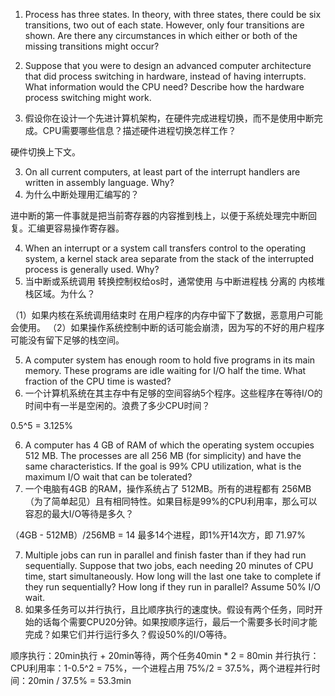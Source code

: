 1. Process has three  states. In theory, with three states, there could be six transitions, two out of each state. However, only four transitions are shown. Are there any circumstances in which either or both of the missing transitions might occur?

2. Suppose that you were to design an advanced computer architecture that did process switching in hardware, instead of having interrupts. What information would the CPU need? Describe how the hardware process switching might work.
2. 假设你在设计一个先进计算机架构，在硬件完成进程切换，而不是使用中断完成。CPU需要哪些信息？描述硬件进程切换怎样工作？

硬件切换上下文。

3. On all current computers, at least part of the interrupt handlers are written in assembly language. Why?
3. 为什么中断处理用汇编写的？

进中断的第一件事就是把当前寄存器的内容推到栈上，以便于系统处理完中断回复。汇编更容易操作寄存器。

4. When an interrupt or a system call transfers control to the operating system, a kernel stack area separate from the stack of the interrupted process is generally used. Why?
4. 当中断或系统调用 转换控制权给os时，通常使用 与中断进程栈 分离的 内核堆栈区域。为什么？

（1）如果内核在系统调用结束时 在用户程序的内存中留下了数据，恶意用户可能会使用。
（2）如果操作系统控制中断的话可能会崩溃，因为写的不好的用户程序可能没有留下足够的栈空间。

5. A computer system has enough room to hold five programs in its main memory. These programs are idle waiting for I/O half the time. What fraction of the CPU time is wasted?
5. 一个计算机系统在其主存中有足够的空间容纳5个程序。这些程序在等待I/O的时间中有一半是空闲的。浪费了多少CPU时间？

0.5^5 = 3.125%

6. A computer has 4 GB of RAM of which the operating system occupies 512 MB. The processes are all 256 MB (for simplicity) and have the same characteristics. If the goal is 99% CPU utilization, what is the maximum I/O wait that can be tolerated?
6. 一个电脑有4GB 的RAM，操作系统占了 512MB。所有的进程都有 256MB（为了简单起见）且有相同特性。如果目标是99%的CPU利用率，那么可以容忍的最大I/O等待是多久？

（4GB - 512MB）/256MB = 14
最多14个进程，即1%开14次方，即 71.97%

7. Multiple jobs can run in parallel and finish faster than if they had run sequentially. Suppose that two jobs, each needing 20 minutes of CPU time, start simultaneously. How long will the last one take to complete if they run sequentially? How long if they run in parallel? Assume 50% I/O wait.
7. 如果多任务可以并行执行，且比顺序执行的速度快。假设有两个任务，同时开始的话每个需要CPU20分钟。如果按顺序运行，最后一个需要多长时间才能完成？如果它们并行运行多久？假设50%的I/O等待。

顺序执行：20min执行 + 20min等待，两个任务40min * 2 = 80min
并行执行：CPU利用率：1-0.5^2 = 75%，一个进程占用 75%/2 = 37.5%，两个进程并行时间：20min / 37.5% = 53.3min
